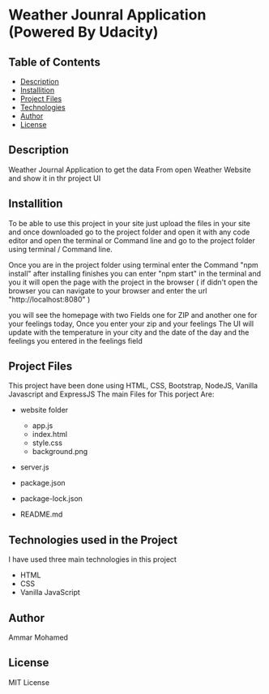 # Weather Jounral Application (Powered By Udacity)

## Table of Contents

- [Description](#description)
- [Installition](#installition)
- [Project Files](#Project-files)
- [Technologies](#Technologies-used-in-the-Project)
- [Author](#Author)
- [License](#License)

## Description

Weather Journal Application to get the data From open Weather Website and show it in thr project UI

## Installition

To be able to use this project in your site just upload the files in your site and once downloaded go to the project folder and open it with any code editor and open the terminal or Command line and go to the project folder using terminal / Command line.

Once you are in the project folder using terminal enter the Command "npm install" after installing finishes you can enter "npm start" in the terminal and you it will open the page with the project in the browser ( if didn't open the browser you can navigate to your browser and enter the url "http://localhost:8080" )

you will see the homepage with two Fields one for ZIP and another one for your feelings today, Once you enter your zip and your feelings The UI will update with the temperature in your city and the date of the day and the feelings you entered in the feelings field

## Project Files

This project have been done using HTML, CSS, Bootstrap, NodeJS, Vanilla Javascript and ExpressJS The main Files for This porject Are:

- website folder

  - app.js
  - index.html
  - style.css
  - background.png

- server.js
- package.json
- package-lock.json
- README.md

## Technologies used in the Project

I have used three main technologies in this project

- HTML
- CSS
- Vanilla JavaScript

## Author

Ammar Mohamed

## License

MIT License
